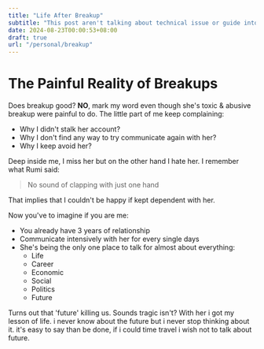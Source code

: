 ```yaml
---
title: "Life After Breakup"
subtitle: "This post aren't talking about technical issue or guide into creating something, just me express my thoughts and feeling"
date: 2024-08-23T00:00:53+08:00
draft: true
url: "/personal/breakup" 
---
```


# The Painful Reality of Breakups

Does breakup good? **NO**, mark my word even though she's toxic & abusive breakup were painful to do. The little part of me keep complaining:

- Why I didn't stalk her account?
- Why I don't find any way to try communicate again with her?
- Why I keep avoid her?

Deep inside me, I miss her but on the other hand I hate her. I remember what Rumi said:

> No sound of clapping with just one hand

That implies that I couldn't be happy if kept dependent with her.

Now you've to imagine if you are me:

- You already have 3 years of relationship
- Communicate intensively with her for every single days
- She's being the only one place to talk for almost about everything:
  - Life
  - Career
  - Economic
  - Social
  - Politics
  - Future

Turns out that 'future' killing us. Sounds tragic isn't?
With her i got my lesson of life. i never know about the future but i never stop thinking about it. it's easy to say than be done, if i could time travel i wish not to talk about future.
